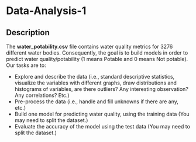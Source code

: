 # Data-Analysis-1

## Description
The **water_potability.csv** file contains water quality metrics for 3276 different water bodies. Consequently, the goal is to build models in order to predict water quality/potability (1 means
Potable and 0 means Not potable). 
Our tasks are to:
* Explore and describe the data (i.e., standard descriptive statistics, visualize the variables with different graphs, draw distributions and histograms of variables, are there outliers? Any interesting observation? Any correlations? Etc.)
* Pre-process the data (i.e., handle and fill unknowns if there are any, etc.)
* Build one model for predicting water quality, using the training data (You may need to
split the dataset.)
* Evaluate the accuracy of the model using the test data (You may need to split the
dataset.)
